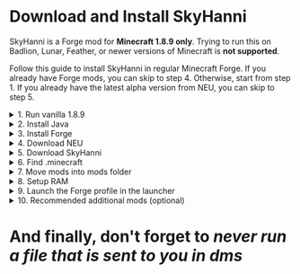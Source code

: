 # Download and Install SkyHanni

SkyHanni is a Forge mod for **Minecraft 1.8.9 only**.
Trying to run this on Badlion, Lunar, Feather, or newer versions of Minecraft is **not supported**.

Follow this guide to install SkyHanni in regular Minecraft Forge.
If you already have Forge mods, you can skip to step 4. Otherwise, start from step 1.
If you already have the latest alpha version from NEU, you can skip to step 5.

<details>
<summary>1. Run vanilla 1.8.9</summary>

Run Minecraft 1.8.9, unmodded, for 10 seconds, then close it.

</details>


<details>
<summary>2. Install Java</summary>

To play with mods, you need Java.
Install [Java 8](https://www.java.com/download/ie_manual.jsp).
Double-click the file to install it.

</details>


<details>
<summary>3. Install Forge</summary>

Forge is the system that loads your mods into the game.
You need Java to run Forge.
Download [Forge for 1.8.9](https://files.minecraftforge.net/net/minecraftforge/forge/index_1.8.9.html).
Click installer, when you double-click the file, install as client.
If Forge does not open with Java, download [Jarfix](https://johann.loefflmann.net/en/software/jarfix/index.html),
double click it, then try running Forge again.

</details>


<details>
<summary>4. Download NEU</summary>

Neu is NotEnoughUpdates, another Forge mod that contains files that SkyHanni depends on to function.
You can install it from [Moulberry's Bush Discord Server](https://discord.gg/moulberry) in the
channel [#🧪neu-alphas](https://discord.com/channels/516977525906341928/1028896920346841118) or
from [SkyHanni Discord](https://discord.com/invite/skyhanni-997079228510117908) in the
channel [#neu-updates](https://discord.com/channels/997079228510117908/1123201092193366027)

</details>


<details>
<summary>5. Download SkyHanni</summary>

SkyHanni has 2 update circles: [Full Release](https://github.com/hannibal002/SkyHanni/releases/latest)
and [Beta](https://github.com/hannibal002/SkyHanni/releases).

In general, it is recommended to use the **Full Release**.
It updates every 3–4 weeks and should run very stable.
If you find bugs or miss features in the full version, they might be fixed/implemented already in a beta version.

The **Beta Version**, on the other hand, gets updated multiple times a week,
has new features earlier, but also may contain more bugs.

</details>


<details>
<summary>6. Find .minecraft</summary>

Once you have downloaded both NEU and SkyHanni, you need to navigate to your `.minecraft` folder.
On Windows, open file explorer, in the file location bar at the top type in `%appdata%` and open `.minecraft`.
On Mac, go to `~/Library/Application Support/minecraft`.

</details>


<details>

<summary>7. Move mods into mods folder</summary>

If there is a "mods" folder, great! Open it.
Otherwise, create one and name it exactly "mods".

Move both your downloaded NEU file and SkyHanni file into the folder.
(If you have already an older version of NEU or SkyHanni in that folder, delete it.)

*Note: if you have a problem, people may ask to see your mod folder - that is this folder.*

</details>


<details>
<summary>8. Setup RAM</summary>

If you're running mods, you also need to set up your allocated ram.
If you don't know how much ram your computer has,
follow [this guide](https://www.howtogeek.com/435644/how-to-see-how-much-ram-is-in-your-pc-and-its-speed/).
To allocate ram, go to installation, press the 3 dots next to the installation you are using,
click edit, press more options.
In JVM arguments, look for something that says -Xmx2G or some other number followed by G.
That number is the amount you have allocated for Minecraft to use.
If you have 2G of ram on your computer, you might struggle to play Minecraft.
Try to allocate 1G. If you have 4G, allocate 2G. If you
have 8 or more G, allocate 4G.
You should never need more than 4G, unless you have more mods, than you know what to do.

</details>


<details>
<summary>9. Launch the Forge profile in the launcher</summary>

Installing Minecraft Forge should have set the profile for you, but if it didn't, go to installations,
select new installation, under version you need to find Forge for 1.8.9 (most likely at the top or bottom)

</details>


<details>
<summary>10. Recommended additional mods (optional)</summary>

[OptiFine](https://optifine.net/adloadx?f=preview_OptiFine_1.8.9_HD_U_M6_pre2.jar)
and [Patcher](https://sk1er.club/mods/patcher).
Those two mods help you get more FPS in game and let you change many more performance
settings.

*Ask on discord if you need help with those.*

</details>

<h1>And finally, don't forget to <i><b>never run a file that is sent to you in dms</b></i></h1>